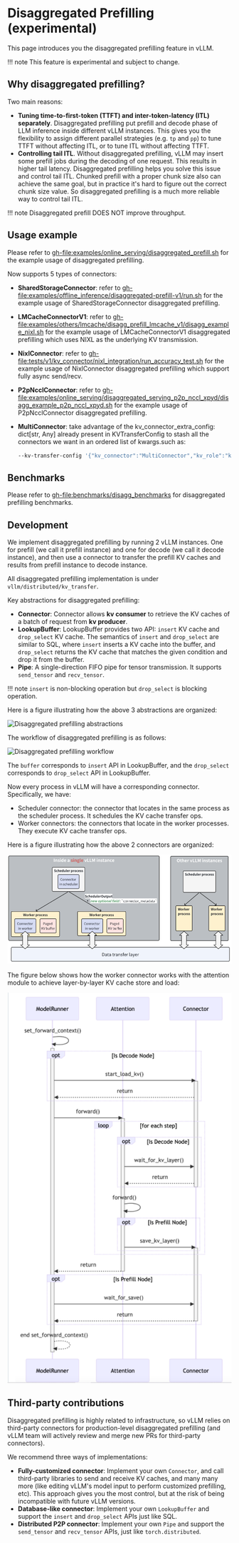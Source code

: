 # Disaggregated Prefilling (experimental)

This page introduces you the disaggregated prefilling feature in vLLM.

!!! note
    This feature is experimental and subject to change.

## Why disaggregated prefilling?

Two main reasons:

- **Tuning time-to-first-token (TTFT) and inter-token-latency (ITL) separately**. Disaggregated prefilling put prefill and decode phase of LLM inference inside different vLLM instances. This gives you the flexibility to assign different parallel strategies (e.g. `tp` and `pp`) to tune TTFT without affecting ITL, or to tune ITL without affecting TTFT.
- **Controlling tail ITL**. Without disaggregated prefilling, vLLM may insert some prefill jobs during the decoding of one request. This results in higher tail latency. Disaggregated prefilling helps you solve this issue and control tail ITL. Chunked prefill with a proper chunk size also can achieve the same goal, but in practice it's hard to figure out the correct chunk size value. So disaggregated prefilling is a much more reliable way to control tail ITL.

!!! note
    Disaggregated prefill DOES NOT improve throughput.

## Usage example

Please refer to <gh-file:examples/online_serving/disaggregated_prefill.sh> for the example usage of disaggregated prefilling.

Now supports 5 types of connectors:

- **SharedStorageConnector**: refer to <gh-file:examples/offline_inference/disaggregated-prefill-v1/run.sh> for the example usage of SharedStorageConnector disaggregated prefilling.
- **LMCacheConnectorV1**: refer to <gh-file:examples/others/lmcache/disagg_prefill_lmcache_v1/disagg_example_nixl.sh> for the example usage of LMCacheConnectorV1 disaggregated prefilling which uses NIXL as the underlying KV transmission.
- **NixlConnector**: refer to <gh-file:tests/v1/kv_connector/nixl_integration/run_accuracy_test.sh> for the example usage of NixlConnector disaggregated prefilling which support fully async send/recv.
- **P2pNcclConnector**: refer to <gh-file:examples/online_serving/disaggregated_serving_p2p_nccl_xpyd/disagg_example_p2p_nccl_xpyd.sh> for the example usage of P2pNcclConnector disaggregated prefilling.
- **MultiConnector**: take advantage of the kv_connector_extra_config: dict[str, Any] already present in KVTransferConfig to stash all the connectors we want in an ordered list of kwargs.such as:

  ```bash
  --kv-transfer-config '{"kv_connector":"MultiConnector","kv_role":"kv_both","kv_connector_extra_config":{"connectors":[{"kv_connector":"NixlConnector","kv_role":"kv_both"},{"kv_connector":"SharedStorageConnector","kv_role":"kv_both","kv_connector_extra_config":{"shared_storage_path":"local_storage"}}]}}'
  ```

## Benchmarks

Please refer to <gh-file:benchmarks/disagg_benchmarks> for disaggregated prefilling benchmarks.

## Development

We implement disaggregated prefilling by running 2 vLLM instances. One for prefill (we call it prefill instance) and one for decode (we call it decode instance), and then use a connector to transfer the prefill KV caches and results from prefill instance to decode instance.

All disaggregated prefilling implementation is under `vllm/distributed/kv_transfer`.

Key abstractions for disaggregated prefilling:

- **Connector**: Connector allows **kv consumer** to retrieve the KV caches of a batch of request from **kv producer**.
- **LookupBuffer**: LookupBuffer provides two API: `insert` KV cache and `drop_select` KV cache. The semantics of `insert` and `drop_select` are similar to SQL, where `insert` inserts a KV cache into the buffer, and `drop_select` returns the KV cache that matches the given condition and drop it from the buffer.
- **Pipe**: A single-direction FIFO pipe for tensor transmission. It supports `send_tensor` and `recv_tensor`.

!!! note
    `insert` is non-blocking operation but `drop_select` is blocking operation.

Here is a figure illustrating how the above 3 abstractions are organized:

![Disaggregated prefilling abstractions](../assets/features/disagg_prefill/abstraction.jpg)

The workflow of disaggregated prefilling is as follows:

![Disaggregated prefilling workflow](../assets/features/disagg_prefill/overview.jpg)

The `buffer` corresponds to `insert` API in LookupBuffer, and the `drop_select` corresponds to `drop_select` API in LookupBuffer.

Now every process in vLLM will have a corresponding connector. Specifically, we have:

- Scheduler connector: the connector that locates in the same process as the scheduler process. It schedules the KV cache transfer ops.
- Worker connectors: the connectors that locate in the worker processes. They execute KV cache transfer ops.

Here is a figure illustrating how the above 2 connectors are organized:

![Disaggregated prefilling abstractions v1](../assets/features/disagg_prefill/abstraction_v1.png)

The figure below shows how the worker connector works with the attention module to achieve layer-by-layer KV cache store and load:

![Disaggregated prefilling workflow v1](../assets/features/disagg_prefill/workflow_v1.png)

## Third-party contributions

Disaggregated prefilling is highly related to infrastructure, so vLLM relies on third-party connectors for production-level disaggregated prefilling (and vLLM team will actively review and merge new PRs for third-party connectors).

We recommend three ways of implementations:

- **Fully-customized connector**: Implement your own `Connector`, and call third-party libraries to send and receive KV caches, and many many more (like editing vLLM's model input to perform customized prefilling, etc). This approach gives you the most control, but at the risk of being incompatible with future vLLM versions.
- **Database-like connector**: Implement your own `LookupBuffer` and support the `insert` and `drop_select` APIs just like SQL.
- **Distributed P2P connector**: Implement your own `Pipe` and support the `send_tensor` and `recv_tensor` APIs, just like `torch.distributed`.
